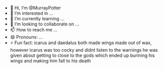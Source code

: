- 👋 Hi, I’m @MurrayPotter
- 👀 I’m interested in ...
- 🌱 I’m currently learning ...
- 💞️ I’m looking to collaborate on ...
- 📫 How to reach me ...
- 😄 Pronouns: ...
- ⚡ Fun fact: icarus and daedalus both made wings made out of wax, however icarus was too cocky and didnt listen to the warnings he was given about getting to close to the gods which ended up burining his wings and making him fall to his death

<!---
MurrayPotter/MurrayPotter is a ✨ special ✨ repository because its `README.md` (this file) appears on your GitHub profile.
You can click the Preview link to take a look at your changes.
--->
